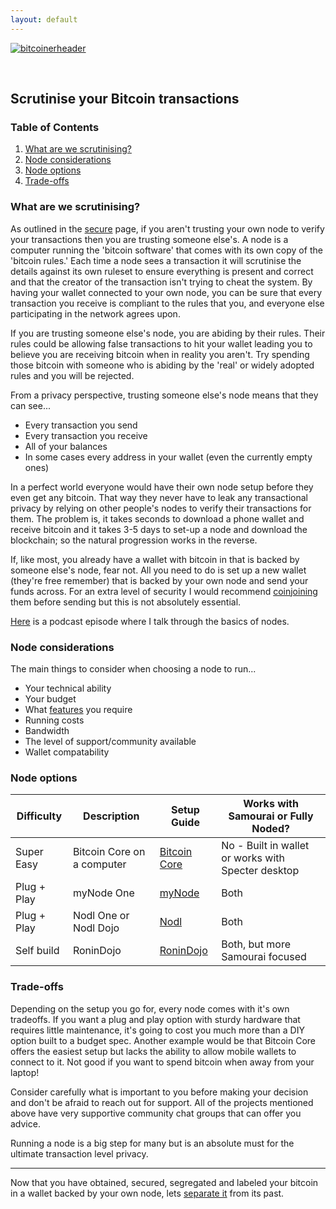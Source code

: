 ```yaml
---
layout: default
---
```


[![bitcoinerheader](https://raw.githubusercontent.com/BitcoinQnA/BitcoinPrivacyGuide/master/assets/images/BPDG.png)](https://bitcoinprivacy.guide)

<br/>

## Scrutinise your Bitcoin transactions

### Table of Contents

1.  [What are we scrutinising?](#what-are-we-scrutinising)
2.  [Node considerations](#node-considerations)
3.  [Node options](#node-options)
4.  [Trade-offs](#trade-offs)


### What are we scrutinising?

As outlined in the [secure](https://bitcoinprivacy.guide/secure.html) page, if you aren't trusting your own node to verify your transactions then you are trusting someone else's. A node is a computer running the 'bitcoin software' that comes with its own copy of the 'bitcoin rules.' Each time a node sees a transaction it will scrutinise the details against its own ruleset to ensure everything is present and correct and that the creator of the transaction isn't trying to cheat the system. By having your wallet connected to your own node, you can be sure that every transaction you receive is compliant to the rules that you, and everyone else participating in the network agrees upon.

If you are trusting someone else's node, you are abiding by their rules. Their rules could be allowing false transactions to hit your wallet leading you to believe you are receiving bitcoin when in reality you aren't. Try spending those bitcoin with someone who is abiding by the 'real' or widely adopted rules and you will be rejected.

From a privacy perspective, trusting someone else's node means that they can see...

* Every transaction you send
* Every transaction you receive 
* All of your balances
* In some cases every address in your wallet (even the currently empty ones)

In a perfect world everyone would have their own node setup before they even get any bitcoin. That way they never have to leak any transactional privacy by relying on other people's nodes to verify their transactions for them. The problem is, it takes seconds to download a phone wallet and receive bitcoin and it takes 3-5 days to set-up a node and download the blockchain; so the natural progression works in the reverse.

If, like most, you already have a wallet with bitcoin in that is backed by someone else's node, fear not. All you need to do is set up a new wallet (they're free remember) that is backed by your own node and send your funds across. For an extra level of security I would recommend [coinjoining](https://bitcoinprivacy.guide/separate.html) them before sending but this is not absolutely essential.

[Here](https://www.bit-buy-bit.com/podcast-1/episode/1c6e67f7/ep38-bitcoin-podcast-with-bitcoin-qa-nodes) is a podcast episode where I talk through the basics of nodes.

### Node considerations

The main things to consider when choosing a node to run...

*  Your technical ability
*  Your budget
*  What [features](https://www.bitcoinqna.com/nodecompare) you require
*  Running costs
*  Bandwidth
*  The level of support/community available
*  Wallet compatability


### Node options

| Difficulty    | Description                        | Setup Guide                                                              | Works with Samourai or Fully Noded? |
|---------------|------------------------------------|--------------------------------------------------------------------------|-------------------------------|
| Super Easy  | Bitcoin Core on a computer | [Bitcoin Core](https://bitcoin.org/en/full-node#windows-instructions)  | No - Built in wallet or works with Specter desktop |   
| Plug + Play   | myNode One                         | [myNode](http://mynodebtc.com/guide/getting_started)                     | Both                      |
| Plug + Play   | Nodl One or Nodl Dojo              | [Nodl](https://docs.lightning-solutions.eu/nodl-box/quick-start/getting-started) | Both              |
| Self build    | RoninDojo                          | [RoninDojo](https://wiki.ronindojo.io)                                   | Both, but more Samourai focused             |


### Trade-offs

Depending on the setup you go for, every node comes with it's own tradeoffs. If you want a plug and play option with sturdy hardware that requires little maintenance, it's going to cost you much more than a DIY option built to a budget spec. Another example would be that Bitcoin Core offers the easiest setup but lacks the ability to allow mobile wallets to connect to it. Not good if you want to spend bitcoin when away from your laptop! 

Consider carefully what is important to you before making your decision and don't be afraid to reach out for support. All of the projects mentioned above have very supportive community chat groups that can offer you advice.

Running a node is a big step for many but is an absolute must for the ultimate transaction level privacy. 
  
  ***
  
Now that you have obtained, secured, segregated and labeled your bitcoin in a wallet backed by your own node, lets [separate it](https://bitcoinprivacy.guide/separate.html) from its past.
